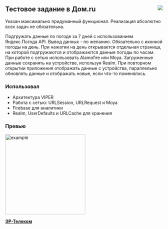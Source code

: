 <h2>Тестовое задание в Дом.ru<img src="https://tinyurl.com/4w52uv2h" align="right"></h2>

Указан максимально придуманный функционал. Реализация абсолютно всех задач не обязательна.

Подгружать данные по погоде за 7 дней с использованием Яндекс.Погода API. Вывод данных - по желанию. Обязательно с иконкой погоды на день. При нажатии на день открывается отдельная страница, на которой подгружаются и отображаются данные погоды по часам. При работе с сетью использовать Alamofire или Moya. Загруженные данные сохранять на устройстве, используя Realm. При повторном открытии приложения отображать данные с устройства, параллельно обновлять данные и отображать новые, если что-то поменялось.

<h3>Использовал</h3>

- Архитектура VIPER<br>
- Работа с сетью: URLSession, URLRequest и Moya<br>
- Firebase для аналитики<br>
- Realm, UserDefaults и URLCache для хранения

<h3>Превью</h3>

<img width="256" alt="example" src="https://media.giphy.com/media/Gg96sLG48i1a6pRnCM/giphy.gif"><br>

<a href="https://ertelecom.ru"><b>ЭР-Телеком</b></a>
